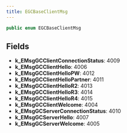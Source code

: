 ```yaml
---
title: EGCBaseClientMsg
---
```


```csharp
public enum EGCBaseClientMsg
```

## Fields

- **k_EMsgGCClientConnectionStatus**: 4009
- **k_EMsgGCClientHello**: 4006
- **k_EMsgGCClientHelloPW**: 4012
- **k_EMsgGCClientHelloPartner**: 4011
- **k_EMsgGCClientHelloR2**: 4013
- **k_EMsgGCClientHelloR3**: 4014
- **k_EMsgGCClientHelloR4**: 4015
- **k_EMsgGCClientWelcome**: 4004
- **k_EMsgGCServerConnectionStatus**: 4010
- **k_EMsgGCServerHello**: 4007
- **k_EMsgGCServerWelcome**: 4005

